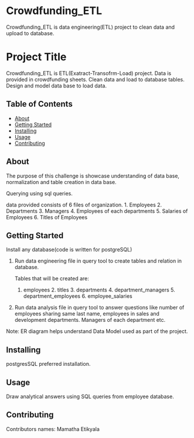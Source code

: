# Crowdfunding_ETL

Crowdfunding_ETL is data engineering(ETL) project to clean data and upload to database.

# Project Title 

Crowdfunding_ETL is ETL(Exatract-Transofrm-Load) project. Data is provided in crowdfunding sheets. Clean data and load to database tables.
Design and model data base to load data.


## Table of Contents

- [About](#about)
- [Getting Started](#getting_started)
- [Installing](#installing)
- [Usage](#usage)
- [Contributing](#contributing)

## About

The purpose of this challenge is showcase understanding of data base, normalization and table creation in data base.

Querying using sql queries.

data provided consists of 6 files of organization. 1. Employees 2. Departments 3. Managers 4. Employees of each departments 5. Salaries of Employees 6. Titles of Employees

## Getting Started

Install any database(code is written for postgreSQL) 

1. Run data engineering file in query tool to create tables and relation in database.

    Tables that will be created are:
    
    1. employees 2. titles 3. departments 4. department_managers 5. department_employees 6. employee_salaries


2. Run data analysis file in query tool to answer questions like number of employees sharing same last name, employees in sales and development departments. Managers of each department etc.

Note: ER diagram helps understand Data Model used as part of the project.


## Installing

postgresSQL preferred installation.

## Usage

Draw analytical answers using SQL queries from employee database.

## Contributing

Contributors names: Mamatha Etikyala

